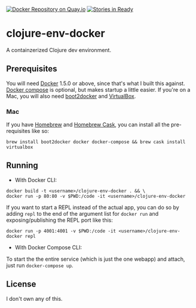 [![Docker Repository on Quay.io](https://quay.io/repository/rxacevedo/clojure-env-docker/status "Docker Repository on Quay.io")](https://quay.io/repository/rxacevedo/clojure-env-docker)
[![Stories in Ready](https://badge.waffle.io/rxacevedo/clojure-env-docker.png?label=ready&title=Ready)](https://waffle.io/rxacevedo/clojure-env-docker)
# clojure-env-docker

A containzerized Clojure dev environment.

## Prerequisites

You will need [Docker][] 1.5.0 or above, since that's what I built this against. [Docker compose][] is optional, but   makes startup a little easier. If you're on a Mac, you will also need [boot2docker][] and [VirtualBox][].

### Mac
If you have [Homebrew][] and [Homebrew Cask][], you can install all the pre-requisites like so:   

`brew install boot2docker docker docker-compose && brew cask install virtualbox`

[docker]: https://www.docker.com
[docker compose]: https://github.com/docker/compose
[boot2docker]: http://boot2docker.io
[virtualbox]: https://www.virtualbox.org
[homebrew]: http://brew.sh
[homebrew cask]: http://caskroom.io

## Running

- With Docker CLI: 

```
docker build -t <username>/clojure-env-docker . && \
docker run -p 80:80 -v $PWD:/code -it <username>/clojure-env-docker
```

If you want to start a REPL instead of the actual app, you can do so by adding `repl` to the end of the argument list for `docker run` and exposing/publishing the REPL port like this:

`docker run -p 4001:4001 -v $PWD:/code -it <username>/clojure-env-docker repl`

- With Docker Compose CLI:

To start the the entire service (which is just the one webapp) and attach, just run `docker-compose up`.

## License

I don't own any of this.
